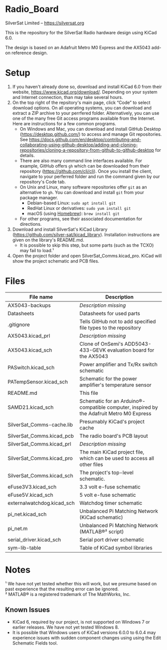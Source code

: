 # Radio_Board
SilverSat Limited – https://silversat.org

This is the repository for the SilverSat Radio hardware design using KiCad 6.0.

The design is based on an Adafruit Metro M0 Express and the AX5043 add-on reference design.

# Setup
1. If you haven't already done so, download and install KiCad 6.0 from their website, https://www.kicad.org/download/. Depending on your system and Internet connection, than may take several hours.
2. On the top right of the repsitory's main page, click “Code” to select download options. On all operating systems, you can download and extract a ZIP archive to your perrfered folder. Alternatively, you can use one of the many free Git access programs available from the Internet. Here are instructions for a few common programs.
   * On Windows and Mac, you can download and install GitHub Desktop (https://desktop.github.com/) to access and manage Git repositories. See https://docs.github.com/en/desktop/contributing-and-collaborating-using-github-desktop/adding-and-cloning-repositories/cloning-a-repository-from-github-to-github-desktop for details.
   * There are also many command line interfaces available. For example, GitHub offers `gh` which can be downloaded from their repository (https://github.com/cli/cli). Once you install the client, navigate to your perferred folder and run the command given by our repository's Code tab.
   * On Unix and Linux, many software repositories offer `git` as an alternative to `gh`. You can download and install `git` from your package manager.
     - Debian-based Linux: `sudo apt install git`
     - RedHat Linux or derivatives: `sudo yum install git`
     - macOS (using [Homebrew](https://github.com/Homebrew/brew)): `brew install git`
   * For other programs, see their associated documentation for directions.
3. Download and install SilverSat's KiCad Library (https://github.com/silver-sat/kicad_library). Installation instructions are given on the library's README.md.
   - It is possible to skip this step, but some parts (such as the TCXO) may fail to load.¹
5. Open the project folder and open SilverSat_Comms.kicad_pro. KiCad will show the project schematic and PCB files.

# Files
| File name                 | Description                                                                              |
| ------------------------- | ---------------------------------------------------------------------------------------- |
| AX5043-backups            | _Description missing_                                                                    |
| Datasheets                | Datasheets for used parts                                                                |
| .gitignore                | Tells GitHub not to add specified file types to the repository                           |
| AX5043.kicad_prl          | _Description missing_                                                                    |
| AX5043.kicad_sch          | Clone of OnSemi's ADD5043-433-GEVK evaluation board for the AX5043                       |
| PASwitch.kicad_sch        | Power amplifier and Tx/Rx switch schematic                                               |
| PATempSensor.kicad_sch    | Schematic for the power amplifier's temperature sensor                                   |
| README.md                 | This file                                                                                |
| SAMD21.kicad_sch          | Schematic for an Arduino®-compatible computer, inspired by the Adafruit Metro M0 Express |
| SilverSat_Comms-cache.lib | Presumably KiCad's project cache                                                         |
| SilverSat_Comms.kicad_pcb | The radio board's PCB layout                                                             |
| SilverSat_Comms.kicad_prl | _Description missing_                                                                    |
| SilverSat_Comms.kicad_pro | The main KiCad project file, which can be used to access all other files                 |
| SilverSat_Comms.kicad_sch | The project's top-level schematic.                                                       |
| eFuse3V3.kicad_sch        | 3.3 volt e-fuse schematic                                                                |
| eFuse5V.kicad_sch         | 5 volt e-fuse schematic                                                                  |
| externalwatchdog.kicad_sch| Watchdog timer schematic                                                                 |
| pi_net.kicad_sch          | Unbalanced Pi Matching Network (KiCad schematic)                                         |
| pi_net.m                  | Unbalanced Pi Matching Network (MATLAB®² script)                                         |
| serial_driver.kicad_sch   | Serial port driver schematic                                                             |
| sym-lib-table             | Table of KiCad symbol libraries                                                          |

# Notes
¹ We have not yet tested whether this will work, but we presume based on past experience that the resulting error can be ignored. <br>
² MATLAB® is a registered trademark of The MathWorks, Inc.

## Known Issues
- KiCad 6, required by our project, is not supported on Windows 7 or earlier releases. We have not yet tested Windows 8.
- It is possible that Windows users of KiCad versions 6.0.0 to 6.0.4 may experience issues with sudden component changes using using the Edit Schematic Fields tool.
